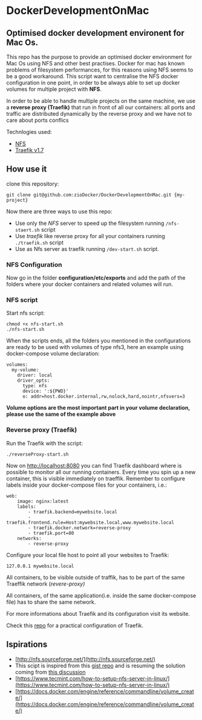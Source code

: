 # DockerDevelopmentOnMac
Optimised docker development environent for Mac Os.
---

This repo has the purpose to provide an optimised docker environment for Mac Os using NFS and other best practises.
Docker for mac has known problems of filesystem performances, for this reasons using NFS seems to be a good workaround.
This script want to centralise the NFS docker configuration in one point, in order to be always able to set up docker
volumes for multiple project with **NFS**.

In order to be able to handle multiple projects on the same machine, we use a **reverse proxy (Traefik)** that run in front of all our 
containers: all ports and traffic  are distributed dynamically by the reverse proxy and we have not to care about ports
 conflics

Technlogies used:
* [NFS](https://en.wikipedia.org/wiki/Network_File_System)
* [Traefik v1.7](https://github.com/containous/traefik)

## How use it
clone this repository:
```
git clone git@github.com:zioDocker/DockerDevelopmentOnMac.git {my-project}
```
Now there are three ways to use this repo:
* Use only the *NFS* server to speed up the filesystem running `/nfs-staert.sh` script
* Use *traefik* like reverse proxy for all your containers running `./traefik.sh` script
* Use as Nfs server as traefik running `/dev-start.sh` script.

### NFS Configuration
Now go in the folder **configuration/etc/exports** and add the path of the folders where your docker containers
and related volumes will run.

### NFS script

Start nfs script:
```
chmod +x nfs-start.sh
./nfs-start.sh
```

When the scripts ends, all the folders you mentioned in the configurations are ready to be used with volumes of type 
nfs3, here an example using docker-compose volume declaration:
```
volumes:
  my-volume:
    driver: local
    driver_opts:
      type: nfs
      device: ':${PWD}'
      o: addr=host.docker.internal,rw,nolock,hard,nointr,nfsvers=3
```

**Volume options are the most important part in your volume declaration, please use the same of the example above**

### Reverse proxy (Traefik)
Run the Traefik with the script:
```
./reverseProxy-start.sh
```

Now on [http://localhost:8080](http://localhost:8080) you can find Traefik dashboard where is possible to monitor 
all our running containers.
Every time you spin up a new container, this is visible immediately on traeffik.
Remember to configure labels inside your docker-compose files for your containers, i.e.:
```
web:
    image: nginx:latest
    labels:
        - traefik.backend=mywebsite.local
        - traefik.frontend.rule=Host:mywebsite.local,www.mywebsite.local
        - traefik.docker.network=reverse-proxy
        - traefik.port=80
    networks:
        - reverse-proxy
```

Configure your local file host to point all your websites to Traefik:
```
127.0.0.1 mywebsite.local
```

All containers, to be visible outside of traffik, has to be part of the same Traeffik network (*revere-proxy)*

All containers, of the same application(i.e. inside the same docker-compose file) has to share the same network.

For more informations about Traefik and its configuration visit its website.

Check this [repo](https://github.com/learning-by-failing/docker-multiapp) for a practical configuration of Traefik.
## Ispirations
- [http://nfs.sourceforge.net/](http://nfs.sourceforge.net/)
- This scipt is inspired from this 
[gist repo](https://gist.github.com/seanhandley/7dad300420e5f8f02e7243b7651c6657#file-setup_native_nfs_docker_osx-sh) 
and is resuming the solution coming from [this discussion](https://github.com/docker/for-mac/issues/1592)
- [https://www.tecmint.com/how-to-setup-nfs-server-in-linux/](https://www.tecmint.com/how-to-setup-nfs-server-in-linux/)
- [https://docs.docker.com/engine/reference/commandline/volume_create/](https://docs.docker.com/engine/reference/commandline/volume_create/)

